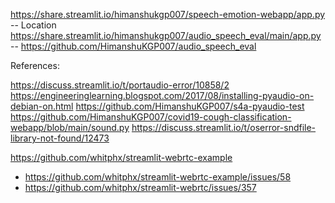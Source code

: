 https://share.streamlit.io/himanshukgp007/speech-emotion-webapp/app.py -- Location
https://share.streamlit.io/himanshukgp007/audio_speech_eval/main/app.py -- https://github.com/HimanshuKGP007/audio_speech_eval 

References:

https://discuss.streamlit.io/t/portaudio-error/10858/2
https://engineeringlearning.blogspot.com/2017/08/installing-pyaudio-on-debian-on.html 
https://github.com/HimanshuKGP007/s4a-pyaudio-test
https://github.com/HimanshuKGP007/covid19-cough-classification-webapp/blob/main/sound.py 
https://discuss.streamlit.io/t/oserror-sndfile-library-not-found/12473 

https://github.com/whitphx/streamlit-webrtc-example 
 - https://github.com/whitphx/streamlit-webrtc-example/issues/58 
 - https://github.com/whitphx/streamlit-webrtc/issues/357 